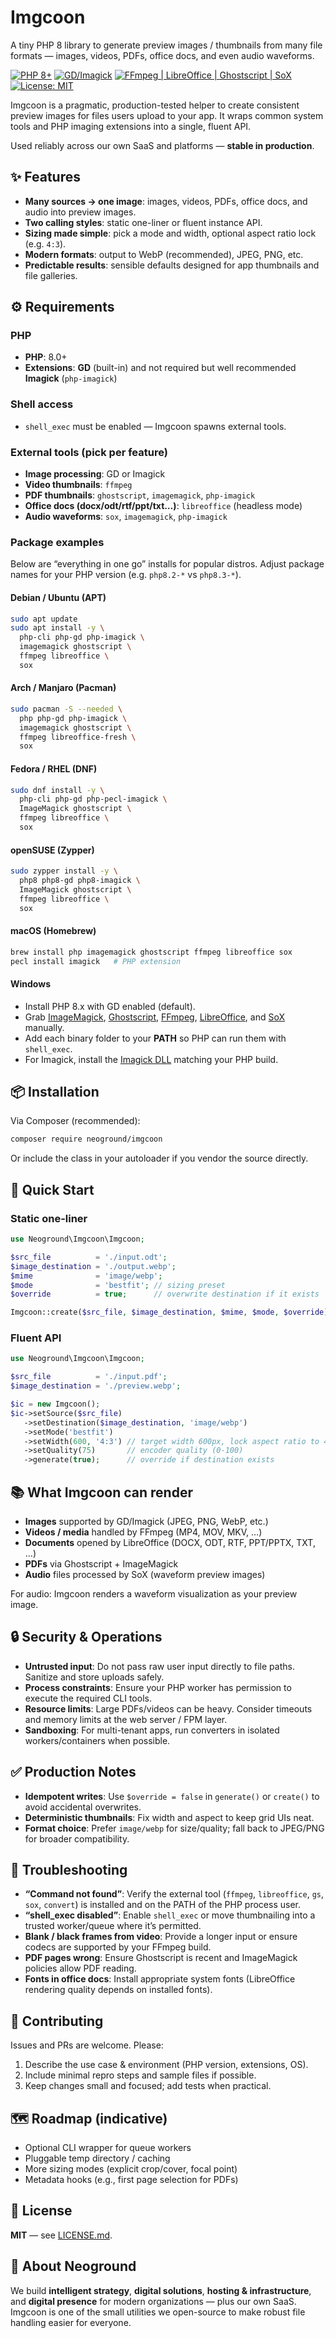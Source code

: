 # Imgcoon

A tiny PHP 8 library to generate preview images / thumbnails from
many file formats — images, videos, PDFs, office docs, and even audio waveforms.

[![PHP 8+](https://img.shields.io/badge/PHP-8.0%2B-777bb4)](https://www.php.net/)
[![GD/Imagick](https://img.shields.io/badge/Image%20Backend-GD%20or%20Imagick-informational)]()
[![FFmpeg | LibreOffice | Ghostscript | SoX](https://img.shields.io/badge/Deps-ffmpeg%20%7C%20libreoffice%20%7C%20ghostscript%20%7C%20sox-lightgrey)]()
[![License: MIT](https://img.shields.io/badge/License-MIT-green.svg)](./LICENSE)

Imgcoon is a pragmatic, production-tested helper to create consistent preview images for files users upload to your app.
It wraps common system tools and PHP imaging extensions into a single, fluent API.

Used reliably across our own SaaS and platforms — **stable in production**.

## ✨ Features

* **Many sources → one image**: images, videos, PDFs, office docs, and audio into preview images.
* **Two calling styles**: static one-liner or fluent instance API.
* **Sizing made simple**: pick a mode and width, optional aspect ratio lock (e.g. `4:3`).
* **Modern formats**: output to WebP (recommended), JPEG, PNG, etc.
* **Predictable results**: sensible defaults designed for app thumbnails and file galleries.

## ⚙️ Requirements

### PHP

* **PHP**: 8.0+
* **Extensions**: **GD** (built-in) and not required but well recommended **Imagick** (`php-imagick`)

### Shell access

* `shell_exec` must be enabled — Imgcoon spawns external tools.

### External tools (pick per feature)

* **Image processing**: GD or Imagick
* **Video thumbnails**: `ffmpeg`
* **PDF thumbnails**: `ghostscript`, `imagemagick`, `php-imagick`
* **Office docs (docx/odt/rtf/ppt/txt…)**: `libreoffice` (headless mode)
* **Audio waveforms**: `sox`, `imagemagick`, `php-imagick`

### Package examples

Below are “everything in one go” installs for popular distros. Adjust package names for your PHP version (e.g. `php8.2-*` vs `php8.3-*`).

#### Debian / Ubuntu (APT)

```bash
sudo apt update
sudo apt install -y \
  php-cli php-gd php-imagick \
  imagemagick ghostscript \
  ffmpeg libreoffice \
  sox
```

#### Arch / Manjaro (Pacman)

```bash
sudo pacman -S --needed \
  php php-gd php-imagick \
  imagemagick ghostscript \
  ffmpeg libreoffice-fresh \
  sox
```

#### Fedora / RHEL (DNF)

```bash
sudo dnf install -y \
  php-cli php-gd php-pecl-imagick \
  ImageMagick ghostscript \
  ffmpeg libreoffice \
  sox
```

#### openSUSE (Zypper)

```bash
sudo zypper install -y \
  php8 php8-gd php8-imagick \
  ImageMagick ghostscript \
  ffmpeg libreoffice \
  sox
```

#### macOS (Homebrew)

```bash
brew install php imagemagick ghostscript ffmpeg libreoffice sox
pecl install imagick   # PHP extension
```

#### Windows

* Install PHP 8.x with GD enabled (default).
* Grab [ImageMagick](https://imagemagick.org/script/download.php), [Ghostscript](https://ghostscript.com/), [FFmpeg](https://ffmpeg.org/), [LibreOffice](https://www.libreoffice.org/download/download/), and [SoX](http://sox.sourceforge.net/) manually.
* Add each binary folder to your **PATH** so PHP can run them with `shell_exec`.
* For Imagick, install the [Imagick DLL](https://mlocati.github.io/articles/php-windows-imagick.html) matching your PHP build.

## 📦 Installation

Via Composer (recommended):

```bash
composer require neoground/imgcoon
```

Or include the class in your autoloader if you vendor the source directly.

## 🚀 Quick Start

### Static one-liner

```php
use Neoground\Imgcoon\Imgcoon;

$src_file          = './input.odt';
$image_destination = './output.webp';
$mime              = 'image/webp';
$mode              = 'bestfit'; // sizing preset
$override          = true;      // overwrite destination if it exists

Imgcoon::create($src_file, $image_destination, $mime, $mode, $override);
```

### Fluent API

```php
use Neoground\Imgcoon\Imgcoon;

$src_file          = './input.pdf';
$image_destination = './preview.webp';

$ic = new Imgcoon();
$ic->setSource($src_file)
   ->setDestination($image_destination, 'image/webp')
   ->setMode('bestfit')
   ->setWidth(600, '4:3') // target width 600px, lock aspect ratio to 4:3
   ->setQuality(75)       // encoder quality (0-100)
   ->generate(true);      // override if destination exists
```

## 📚 What Imgcoon can render

* **Images** supported by GD/Imagick (JPEG, PNG, WebP, etc.)
* **Videos / media** handled by FFmpeg (MP4, MOV, MKV, …)
* **Documents** opened by LibreOffice (DOCX, ODT, RTF, PPT/PPTX, TXT, …)
* **PDFs** via Ghostscript + ImageMagick
* **Audio** files processed by SoX (waveform preview images)

For audio: Imgcoon renders a waveform visualization as your preview image.

## 🔒 Security & Operations

* **Untrusted input**: Do not pass raw user input directly to file paths. Sanitize and store uploads safely.
* **Process constraints**: Ensure your PHP worker has permission to execute the required CLI tools.
* **Resource limits**: Large PDFs/videos can be heavy. Consider timeouts and memory limits at the web server / FPM
  layer.
* **Sandboxing**: For multi-tenant apps, run converters in isolated workers/containers when possible.

## ✅ Production Notes

* **Idempotent writes**: Use `$override = false` in `generate()` or `create()` to avoid accidental overwrites.
* **Deterministic thumbnails**: Fix width and aspect to keep grid UIs neat.
* **Format choice**: Prefer `image/webp` for size/quality; fall back to JPEG/PNG for broader compatibility.

## 🧪 Troubleshooting

* **“Command not found”**: Verify the external tool (`ffmpeg`, `libreoffice`, `gs`, `sox`, `convert`) is installed and
  on the PATH of the PHP process user.
* **“shell\_exec disabled”**: Enable `shell_exec` or move thumbnailing into a trusted worker/queue where it’s permitted.
* **Blank / black frames from video**: Provide a longer input or ensure codecs are supported by your FFmpeg build.
* **PDF pages wrong**: Ensure Ghostscript is recent and ImageMagick policies allow PDF reading.
* **Fonts in office docs**: Install appropriate system fonts (LibreOffice rendering quality depends on installed fonts).

## 🤝 Contributing

Issues and PRs are welcome. Please:

1. Describe the use case & environment (PHP version, extensions, OS).
2. Include minimal repro steps and sample files if possible.
3. Keep changes small and focused; add tests when practical.

## 🗺️ Roadmap (indicative)

* Optional CLI wrapper for queue workers
* Pluggable temp directory / caching
* More sizing modes (explicit crop/cover, focal point)
* Metadata hooks (e.g., first page selection for PDFs)

## 📄 License

**MIT** — see [LICENSE.md](./LICENSE.md).

## 🧭 About Neoground

We build **intelligent strategy**, **digital solutions**, **hosting & infrastructure**, and **digital presence** for
modern organizations — plus our own SaaS. Imgcoon is one of the small utilities we open-source to make robust file
handling easier for everyone.
